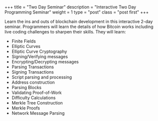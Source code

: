 +++
title = "Two Day Seminar"
description = "Interactive Two Day Programming Seminar"
weight = 1
type = "post"
class = "post first"
+++

Learn the ins and outs of blockchain development in this interactive 2-day seminar. Programmers will learn the details of how Bitcoin works including live coding challenges to sharpen their skills. They will learn:

  * Finite Fields
  * Elliptic Curves
  * Elliptic Curve Cryptography
  * Signing/Verifying messages
  * Encrypting/Decrypting messages
  * Parsing Transactions
  * Signing Transactions
  * Script parsing and processing
  * Address construction
  * Parsing Blocks
  * Validating Proof-of-Work
  * Difficulty Calculations
  * Merkle Tree Construction
  * Merkle Proofs
  * Network Message Parsing




